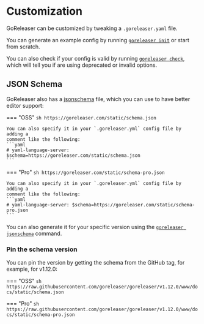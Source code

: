 # Customization

GoReleaser can be customized by tweaking a `.goreleaser.yaml` file.

You can generate an example config by running
[`goreleaser init`](/cmd/goreleaser_init/) or start from scratch.

You can also check if your config is valid by running
[`goreleaser check`](/cmd/goreleaser_check/), which will tell you if are using
deprecated or invalid options.

## JSON Schema

GoReleaser also has a [jsonschema][] file, which you can use to have better
editor support:

=== "OSS"
    ```sh
    https://goreleaser.com/static/schema.json
    ```

    You can also specify it in your `.goreleaser.yml` config file by adding a
    comment like the following:
    ```yaml
    # yaml-language-server: $schema=https://goreleaser.com/static/schema.json
    ```

=== "Pro"
    ```sh
    https://goreleaser.com/static/schema-pro.json
    ```

    You can also specify it in your `.goreleaser.yml` config file by adding a
    comment like the following:
    ```yaml
    # yaml-language-server: $schema=https://goreleaser.com/static/schema-pro.json
    ```

You can also generate it for your specific version using the
[`goreleaser jsonschema`][schema] command.

### Pin the schema version

You can pin the version by getting the schema from the GitHub tag, for example,
for v1.12.0:


=== "OSS"
    ```sh
    https://raw.githubusercontent.com/goreleaser/goreleaser/v1.12.0/www/docs/static/schema.json
    ```

=== "Pro"
    ```sh
    https://raw.githubusercontent.com/goreleaser/goreleaser/v1.12.0/www/docs/static/schema-pro.json
    ```

[jsonschema]: http://json-schema.org/draft/2020-12/json-schema-validation.html
[schema]: /cmd/goreleaser_jsonschema/
